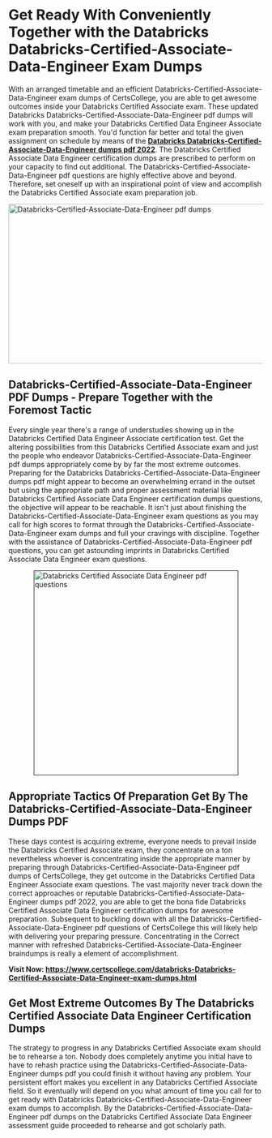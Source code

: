 <h1><strong>Get Ready With Conveniently Together with the Databricks Databricks-Certified-Associate-Data-Engineer Exam Dumps&nbsp;</strong></h1>
<p><span style="font-weight: 400;">With an arranged timetable and an efficient  Databricks-Certified-Associate-Data-Engineer exam dumps of CertsCollege, you are able to get awesome outcomes inside your Databricks Certified Associate exam. These updated Databricks Databricks-Certified-Associate-Data-Engineer pdf dumps will work with you, and make your Databricks Certified Data Engineer Associate exam preparation smooth. You'd function far better and total the given assignment on schedule by means of the <strong><a href="https://www.certscollege.com/databricks-Databricks-Certified-Associate-Data-Engineer-exam-dumps.html">Databricks Databricks-Certified-Associate-Data-Engineer dumps pdf 2022</a></strong>. The Databricks Certified Associate Data Engineer certification dumps are prescribed to perform on your capacity to find out additional. The  Databricks-Certified-Associate-Data-Engineer pdf questions are highly effective above and beyond. Therefore, set oneself up with an inspirational point of view and accomplish the Databricks Certified Associate exam preparation job.&nbsp;</span></p>
<p><span style="font-weight: 400;"><img style="display: block; margin-left: auto; margin-right: auto;" src="https://i.ibb.co/CPDK3ps/Yellow-and-Blue-Initiative-Blog-Banner.png" alt="Databricks-Certified-Associate-Data-Engineer pdf dumps" width="559" height="315" /></span></p>
<h2><strong>Databricks-Certified-Associate-Data-Engineer PDF Dumps - Prepare Together with the Foremost Tactic</strong></h2>
<p><span style="font-weight: 400;">Every single year there's a range of understudies showing up in the Databricks Certified Data Engineer Associate certification test. Get the altering possibilities from this Databricks Certified Associate exam and just the people who endeavor Databricks-Certified-Associate-Data-Engineer pdf dumps appropriately come by by far the most extreme outcomes. Preparing for the Databricks Databricks-Certified-Associate-Data-Engineer dumps pdf might appear to become an overwhelming errand in the outset but using the appropriate path and proper assessment material like Databricks Certified Associate Data Engineer certification dumps questions, the objective will appear to be reachable. It isn't just about finishing the Databricks-Certified-Associate-Data-Engineer exam questions as you may call for high scores to format through the Databricks-Certified-Associate-Data-Engineer exam dumps and full your cravings with discipline. Together with the assistance of Databricks-Certified-Associate-Data-Engineer pdf questions, you can get astounding imprints in Databricks Certified Associate Data Engineer exam questions.</span></p>
<p><span style="font-weight: 400;"><a href=""><img style="display: block; margin-left: auto; margin-right: auto;" src="https://i.ibb.co/9tMrhdY/Teacher-Appreciation-Invitation.png" alt="Databricks Certified Associate Data Engineer pdf questions " width="404" height="404" /></a></span></p>
<h2><strong>Appropriate Tactics Of Preparation Get By The Databricks-Certified-Associate-Data-Engineer Dumps PDF</strong></h2>
<p><span style="font-weight: 400;">These days contest is acquiring extreme, everyone needs to prevail inside the Databricks Certified Associate exam, they concentrate on a ton nevertheless whoever is concentrating inside the appropriate manner by preparing through Databricks-Certified-Associate-Data-Engineer pdf dumps of CertsCollege, they get outcome in the Databricks Certified Data Engineer Associate exam questions. The vast majority never track down the correct approaches or reputable Databricks-Certified-Associate-Data-Engineer dumps pdf 2022, you are able to get the bona fide Databricks Certified Associate Data Engineer certification dumps for awesome preparation. Subsequent to buckling down with all the  Databricks-Certified-Associate-Data-Engineer pdf questions of CertsCollege this will likely help with delivering your preparing pressure. Concentrating in the Correct manner with refreshed Databricks-Certified-Associate-Data-Engineer braindumps is really a element of accomplishment.</span></p>
<p><span style="font-weight: 400;"><strong>Visit Now: <a href="https://www.certscollege.com/databricks-Databricks-Certified-Associate-Data-Engineer-exam-dumps.html">https://www.certscollege.com/databricks-Databricks-Certified-Associate-Data-Engineer-exam-dumps.html</a></strong></span></p>
<h2><strong>Get Most Extreme Outcomes By The Databricks Certified Associate Data Engineer Certification Dumps</strong></h2>
<p><span style="font-weight: 400;">The strategy to progress in any Databricks Certified Associate exam should be to rehearse a ton. Nobody does completely anytime you initial have to have to rehash practice using the Databricks-Certified-Associate-Data-Engineer dumps pdf you could finish it without having any problem. Your persistent effort makes you excellent in any Databricks Certified Associate field. So it eventually will depend on you what amount of time you call for to get ready with Databricks Databricks-Certified-Associate-Data-Engineer exam dumps to accomplish. By the Databricks-Certified-Associate-Data-Engineer pdf dumps on the Databricks Certified Associate Data Engineer assessment guide proceeded to rehearse and got scholarly path.</span></p>

